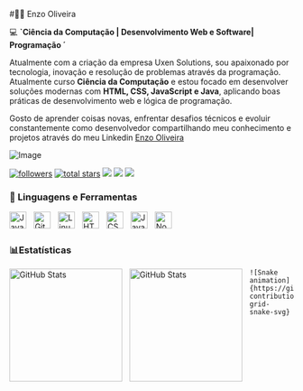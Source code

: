 #👨‍💻 Enzo Oliveira

💻 **`Ciência da Computação | Desenvolvimento Web e Software| Programação ´**

 Atualmente com a criação da empresa Uxen Solutions, sou apaixonado por tecnologia, inovação e resolução de problemas através da programação. Atualmente curso **Ciência da Computação** e estou focado em desenvolver soluções modernas com **HTML, CSS, JavaScript e Java**, aplicando boas práticas de desenvolvimento web e lógica de programação.

Gosto de aprender coisas novas, enfrentar desafios técnicos e evoluir constantemente como desenvolvedor compartilhando meu conhecimento e projetos através do meu Linkedin [Enzo Oliveira](www.linkedin.com/in/enzo-oliveira-a3997826a)

![Image](https://github.com/user-attachments/assets/3545c988-fcda-43c1-8427-f5be9561b8b7)

<p align="left">
      <a href="https://github.com/UxenSolutions?tab=followers">
         <img alt="followers" title="Follow me on Github" src="https://custom-icon-badges.demolab.com/github/followers/UxenSolutions?color=236ad3&labelColor=1155ba&style=for-the-badge&logo=person-add&label=Follow&logoColor=white"/></a>
      <a href="https://github.com/UxenSolutions?tab=repositories&sort=stargazers">
         <img alt="total stars" title="Total stars on GitHub" src="https://custom-icon-badges.demolab.com/github/stars/UxenSolutions?color=55960c&style=for-the-badge&labelColor=488207&logo=star"/></a>
        <a href="https://www.instagram.com/o7iveiraa?igsh=MTg0MnpyeHgxc3IwcQ==" target="_blank"><img src="https://img.shields.io/badge/-Instagram-%23E4405F?style=for-the-badge&logo=instagram&logoColor=white" target="_blank"></a>
         <a href = "enzo.mendes0705@gmail.com"><img src="https://img.shields.io/badge/-Gmail-%23333?style=for-the-badge&logo=gmail&logoColor=white" target="_blank"></a>
         <a href="www.linkedin.com/in/enzo-oliveira-a3997826a" target="_blank"><img src="https://img.shields.io/badge/-LinkedIn-%230077B5?style=for-the-badge&logo=linkedin&logoColor=white" target="_blank"></a> 
   </p>


   ### 🧰 Linguagens e Ferramentas

<img align="left" alt="Java" width="30px" style="padding-right:10px;" src="https://cdn.jsdelivr.net/gh/devicons/devicon/icons/java/java-original.svg"/>
<!-- <img align="left" alt="Spring" width="30px" style="padding-right:10px;" src="https://cdn.jsdelivr.net/gh/devicons/devicon/icons/spring/spring-original.svg" /> -->
<!-- <img align="left" alt="TypeScript" width="30px" style="padding-right:10px;" src="https://cdn.jsdelivr.net/gh/devicons/devicon/icons/typescript/typescript-plain.svg" /> -->
<!-- <img align="left" alt="Angular" width="30px" style="padding-right:10px;" src="https://cdn.jsdelivr.net/gh/devicons/devicon/icons/angularjs/angularjs-plain.svg" /> -->
<img align="left" alt="Git" width="30px" style="padding-right:10px;" src="https://cdn.jsdelivr.net/gh/devicons/devicon/icons/git/git-original.svg" />
<img align="left" alt="Linux" width="30px" style="padding-right:10px;" src="https://cdn.jsdelivr.net/gh/devicons/devicon/icons/linux/linux-original.svg" />
<img align="left" alt="HTML" width="30px" style="padding-right:10px;" src="https://cdn.jsdelivr.net/gh/devicons/devicon/icons/html5/html5-plain.svg" />
<img align="left" alt="CSS" width="30px" style="padding-right:10px;" src="https://cdn.jsdelivr.net/gh/devicons/devicon/icons/css3/css3-plain.svg" />
<img align="left" alt="JavaScript" width="30px" style="padding-right:10px;" src="https://cdn.jsdelivr.net/gh/devicons/devicon/icons/javascript/javascript-plain.svg" />
<!-- <img align="left" alt="React" width="30px" style="padding-right:10px;" src="https://cdn.jsdelivr.net/gh/devicons/devicon/icons/react/react-original.svg" /> -->
<img align="left" alt="NodeJS" width="30px" style="padding-right:10px;" src="https://cdn.jsdelivr.net/gh/devicons/devicon/icons/nodejs/nodejs-original.svg" />
<!-- <img align="left" alt="Python" width="30px" style="padding-right:10px;" src="https://cdn.jsdelivr.net/gh/devicons/devicon/icons/python/python-plain.svg" />
<img align="left" alt="C++" width="30px" style="padding-right:10px;" src="https://cdn.jsdelivr.net/gh/devicons/devicon/icons/cplusplus/cplusplus-line.svg" />
<img align="left" alt="GitHub" width="30px" style="padding-right:10px;" src="https://cdn.jsdelivr.net/gh/devicons/devicon/icons/github/github-original.svg" />
<img align="left" alt="Bash" width="30px" style="padding-right:10px;" src="https://cdn.jsdelivr.net/gh/devicons/devicon/icons/bash/bash-original.svg" /> -->
<br />
<br />

### 📊Estatísticas
<img align="left" 
    alt="GitHub Stats"
    height="200" 
    style="padding-right:10px;" 
    src="https://github-readme-stats.vercel.app/api?username=uxensolutions&show_icons=true&theme=tokyonight&locale=pt-br" 
    />

<img 
    align="left"   
    alt="GitHub Stats" 
    height="200"
    style="padding-right:10px;" 
    src="https://github-readme-stats.vercel.app/api/top-langs/?username=uxensolutions&theme=tokyonight&locale=pt-br&layout=compact&custom_tittle=Tecnologias" />

    ![Snake animation]{https://github.com/uxensolutions/uxensolutions/blob/output/github-contribution-grid-snake-svg}





